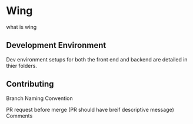 # Wing

what is wing

## Development Environment      
Dev environment setups for both the front end and backend are detailed in thier folders. 

## Contributing
Branch Naming Convention    

PR request before merge (PR should have breif descriptive message)   
Comments 
